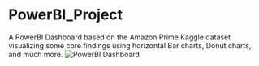 # PowerBI_Project
A PowerBI Dashboard based on the Amazon Prime Kaggle dataset visualizing some core findings using horizontal Bar charts, Donut charts, and much more.
![PowerBI Dashboard](https://github.com/thebotkiller/PowerBI_Project/assets/93796651/e48eea1f-243c-4fd1-ba52-20607f21fe28)
